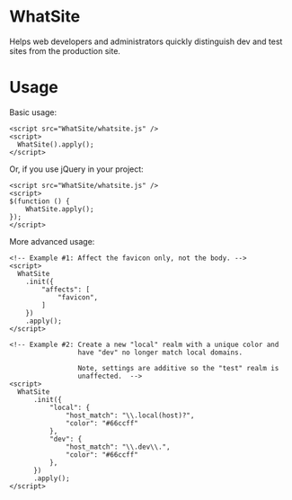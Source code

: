 WhatSite
========

Helps web developers and administrators quickly distinguish dev and test
sites from the production site.


Usage
=====

Basic usage:

    <script src="WhatSite/whatsite.js" />
    <script>
      WhatSite().apply();
    </script>

Or, if you use jQuery in your project:

    <script src="WhatSite/whatsite.js" />
    <script>
    $(function () {
        WhatSite.apply();
    });
    </script>

More advanced usage:

    <!-- Example #1: Affect the favicon only, not the body. -->
    <script>
      WhatSite
        .init({
            "affects": [
                "favicon",
            ]
        })
        .apply();
    </script>
    
    <!-- Example #2: Create a new "local" realm with a unique color and 
                     have "dev" no longer match local domains.
                     
                     Note, settings are additive so the "test" realm is
                     unaffected.  -->
    <script>
      WhatSite
          .init({
              "local": {
                  "host_match": "\\.local(host)?",
                  "color": "#66ccff"
              },
              "dev": {
                  "host_match": "\\.dev\\.",
                  "color": "#66ccff"
              },
          })
          .apply();
    </script>

